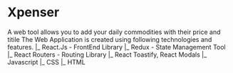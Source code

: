 # Xpenser
A web tool allows you to add your daily commodities with their price and titile
The Web Application is created using following technologies and features.
   |_ React.Js - FrontEnd Library
   |_ Redux - State Management Tool
   |_ React Routers - Routing Library
   |_ React Toastify, React Modals
   |_ Javascript
   |_ CSS 
   |_ HTML
